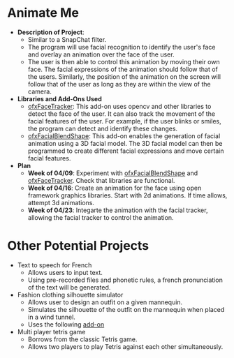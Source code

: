 # Animate Me
* **Description of Project**:
    * Similar to a SnapChat filter. 
    * The program will use facial recognition to identify the user's face and overlay an animation over the face of the user. 
    * The user is then able to control this animation by moving their own face. The facial expressions of the animation should follow that of the users. Similarly, the position of the animation on the screen will follow that of the user as long as they are within the view of the camera.
* **Libraries and Add-Ons Used**
    * [ofxFaceTracker](https://github.com/kylemcdonald/ofxFaceTracker):
    This add-on uses opencv and other libraries to detect the face of the user. It can also track the movement of the facial features of the user. For example, if the user blinks or smiles, the program can detect and identify these changes.
    * [ofxFacialBlendShape](https://github.com/iwanao731/ofxFacialBlendShape): This add-on enables the generation of facial animation using a 3D facial model. The 3D facial model can then be programmed to create different facial expressions and move certain facial features.
* **Plan**
    * **Week of 04/09**: Experiment with [ofxFacialBlendShape](https://github.com/iwanao731/ofxFacialBlendShape) and [ofxFaceTracker](https://github.com/kylemcdonald/ofxFaceTracker). Check that libraries are functional. 
    * **Week of 04/16**: Create an animation for the face using open framework graphics libraries. Start with 2d animations. If time allows, attempt 3d animations.
    * **Week of 04/23**: Integarte the animation with the facial tracker, allowing the facial tracker to control the animation.

# Other Potential Projects
* Text to speech for French
    * Allows users to input text.
    * Using pre-recorded files and phonetic rules, a french pronunciation of the text will be generated.
* Fashion clothing silhouette simulator
    * Allows user to design an outfit on a given mannequin.
    * Simulates the silhouette of the outfit on the mannequin when placed in a wind tunnel.
    * Uses the following [add-on](https://github.com/kashimAstro/ofxCloth)
* Multi player tetris game
    * Borrows from the classic Tetris game.
    * Allows two players to play Tetris against each other simultaneously.
